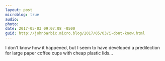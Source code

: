```yaml
---
layout: post
microblog: true
audio: 
photo: 
date: 2017-05-03 09:07:08 -0500
guid: http://johnbarbic.micro.blog/2017/05/03/i-dont-know.html
---
```

I don't know how it happened, but I seem to have developed a predilection for large paper coffee cups with cheap plastic lids...
